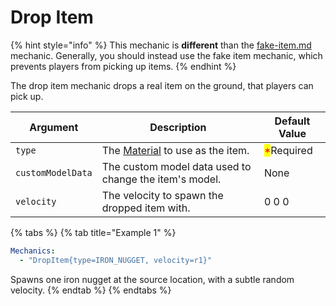 # Drop Item

{% hint style="info" %}
This mechanic is **different** than the [fake-item.md](fake-item.md "mention") mechanic. Generally, you should instead use the fake item mechanic, which prevents players from picking up items.
{% endhint %}

The drop item mechanic drops a real item on the ground, that players can pick up.&#x20;

| Argument          | Description                                                                                                       | Default Value                              |
| ----------------- | ----------------------------------------------------------------------------------------------------------------- | ------------------------------------------ |
| `type`            | The [Material](https://app.gitbook.com/s/IIUkVnlH40vVBzLhWWQ8/references#material "mention") to use as the item.  | <mark style="color:red;">\*</mark>Required |
| `customModelData` | The custom model data used to change the item's model.                                                            | None                                       |
| `velocity`        | The velocity to spawn the dropped item with.                                                                      | 0 0 0                                      |

{% tabs %}
{% tab title="Example 1" %}
```yaml
Mechanics:
  - "DropItem{type=IRON_NUGGET, velocity=r1}"
```

Spawns one iron nugget at the source location, with a subtle random velocity.
{% endtab %}
{% endtabs %}

